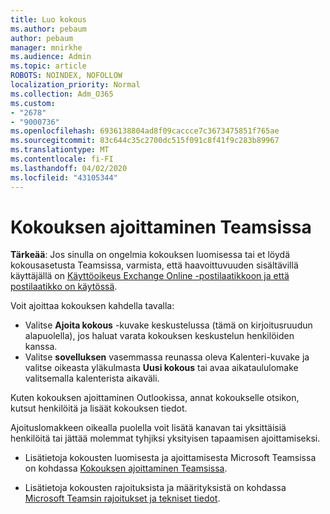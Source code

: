 ```yaml
---
title: Luo kokous
ms.author: pebaum
author: pebaum
manager: mnirkhe
ms.audience: Admin
ms.topic: article
ROBOTS: NOINDEX, NOFOLLOW
localization_priority: Normal
ms.collection: Adm_O365
ms.custom:
- "2678"
- "9000736"
ms.openlocfilehash: 6936138804ad8f09caccce7c3673475851f765ae
ms.sourcegitcommit: 83c644c35c2700dc515f091c8f41f9c283b89967
ms.translationtype: MT
ms.contentlocale: fi-FI
ms.lasthandoff: 04/02/2020
ms.locfileid: "43105344"
---
```

# <a name="schedule-a-meeting-in-teams"></a>Kokouksen ajoittaminen Teamsissa

**Tärkeää**: Jos sinulla on ongelmia kokouksen luomisessa tai et löydä kokousasetusta Teamsissa, varmista, että haavoittuvuuden sisältävillä käyttäjällä on [Käyttöoikeus Exchange Online -postilaatikkoon ja että postilaatikko on käytössä](https://docs.microsoft.com/exchange/recipients-in-exchange-online/create-user-mailboxes).

Voit ajoittaa kokouksen kahdella tavalla: 

- Valitse **Ajoita kokous** -kuvake keskustelussa (tämä on kirjoitusruudun alapuolella), jos haluat varata kokouksen keskustelun henkilöiden kanssa.
- Valitse **sovelluksen** vasemmassa reunassa oleva Kalenteri-kuvake ja valitse oikeasta yläkulmasta **Uusi kokous** tai avaa aikataululomake valitsemalla kalenterista aikaväli.

Kuten kokouksen ajoittaminen Outlookissa, annat kokoukselle otsikon, kutsut henkilöitä ja lisäät kokouksen tiedot.

Ajoituslomakkeen oikealla puolella voit lisätä kanavan tai yksittäisiä henkilöitä tai jättää molemmat tyhjiksi yksityisen tapaamisen ajoittamiseksi.

- Lisätietoja kokousten luomisesta ja ajoittamisesta Microsoft Teamsissa on kohdassa [Kokouksen ajoittaminen Teamsissa](https://support.office.com/article/Schedule-a-meeting-in-Teams-943507a9-8583-4c58-b5d2-8ec8265e04e5).

- Lisätietoja kokousten rajoituksista ja määrityksistä on kohdassa [Microsoft Teamsin rajoitukset ja tekniset tiedot](https://docs.microsoft.com/microsoftteams/limits-specifications-teams#meetings-and-calls).

